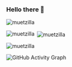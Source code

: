 ### Hello there 👋

<!--
**Muetzilla/Muetzilla** is a ✨ _special_ ✨ repository because its `README.md` (this file) appears on your GitHub profile.

Here are some ideas to get you started:

- 🔭 I’m currently working on ...
- 🌱 I’m currently learning  ...
- 👯 I’m looking to collaborate on ...
- 🤔 I’m looking for help with ...
- 💬 Ask me about ...
- 📫 How to reach me: ... ......................
- 😄 Pronouns: ...
- ⚡ Fun fact: ...
-->
<p align="left"> <img src="https://komarev.com/ghpvc/?username=muetzilla&label=Profile%20views&color=0e75b6&style=flat" alt="muetzilla" /> </p>
<p><img align="left" src="https://github-readme-stats.vercel.app/api/top-langs?username=muetzilla&show_icons=true&locale=en&layout=compact" alt="muetzilla" /></p>
<p>&nbsp;<img align="center" src="https://github-readme-stats.vercel.app/api?username=muetzilla&show_icons=true&locale=en" alt="muetzilla" /></p>

<p><img align="center" src="https://github-readme-streak-stats.herokuapp.com/?user=muetzilla&" alt="muetzilla" /></p>

![GitHub Activity Graph](https://activity-graph.herokuapp.com/graph?username=muetzilla)
<!--stackedit_data:
eyJoaXN0b3J5IjpbLTEwOTY3NDAwMTIsLTE1Nzc4Nzg1Niw2Mj
YxMjg5MTZdfQ==
-->